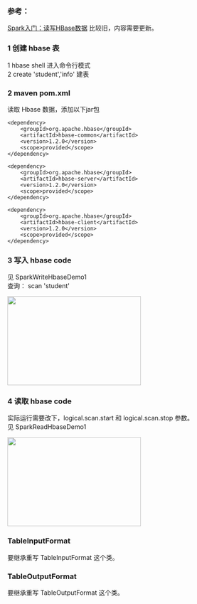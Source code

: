 ### 参考：<br>
[Spark入门：读写HBase数据](http://dblab.xmu.edu.cn/blog/1094-2/)  比较旧，内容需要更新。<br>


### 1 创建 hbase 表
1 hbase shell 进入命令行模式<br>
2 create 'student','info' 建表<br>

### 2 maven pom.xml
读取 Hbase 数据，添加以下jar包
```
<dependency>
    <groupId>org.apache.hbase</groupId>
    <artifactId>hbase-common</artifactId>
    <version>1.2.0</version>
    <scope>provided</scope>
</dependency>

<dependency>
    <groupId>org.apache.hbase</groupId>
    <artifactId>hbase-server</artifactId>
    <version>1.2.0</version>
    <scope>provided</scope>
</dependency>

<dependency>
    <groupId>org.apache.hbase</groupId>
    <artifactId>hbase-client</artifactId>
    <version>1.2.0</version>
    <scope>provided</scope>
</dependency>
```

### 3 写入 hbase code
见 SparkWriteHbaseDemo1 <br>
查询：
scan 'student'
<div align=left><img width="300" height="200" src="https://github.com/caserwin/daily-learning/raw/master/spark16/pic/spark-hbase-1.png"/></div>


### 4 读取 hbase code
实际运行需要改下，logical.scan.start 和 logical.scan.stop 参数。<br>
见 SparkReadHbaseDemo1
<div align=left><img width="300" height="200" src="https://github.com/caserwin/daily-learning/raw/master/spark16/pic/spark-hbase-2.png"/></div>


### TableInputFormat
要继承重写 TableInputFormat 这个类。

### TableOutputFormat
要继承重写 TableOutputFormat 这个类。

